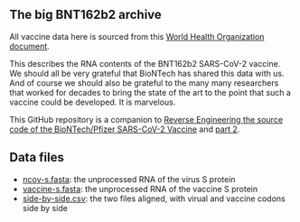 The big BNT162b2 archive
------------------------
All vaccine data here is sourced from this [World Health
Organization
document](https://mednet-communities.net/inn/db/media/docs/11889.doc).

This describes the RNA contents of the BNT162b2 SARS-CoV-2 vaccine.  We
should all be very grateful that BioNTech has shared this data with us.  And
of course we should also be grateful to the many many researchers that
worked for decades to bring the state of the art to the point that such a
vaccine could be developed.  It is marvelous.


This GitHub repository is a companion to [Reverse Engineering the source code of the BioNTech/Pfizer SARS-CoV-2
Vaccine](https://berthub.eu/articles/posts/reverse-engineering-source-code-of-the-biontech-pfizer-vaccine/)
and [part
2](https://berthub.eu/articles/posts/part-2-reverse-engineering-source-code-of-the-biontech-pfizer-vaccine/).

Data files
----------

 * [ncov-s.fasta](ncov-s.fasta): the unprocessed RNA of the virus S protein
 * [vaccine-s.fasta](ncov-s.fasta): the unprocessed RNA of the vaccine S protein
 * [side-by-side.csv](side-by-side.csv): the two files aligned, with virual and vaccine codons side by side 



